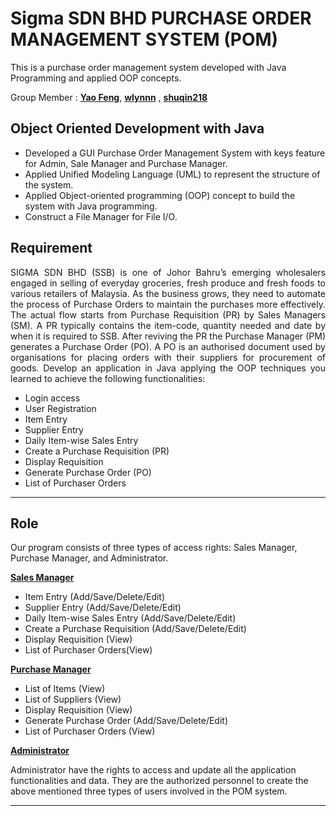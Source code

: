 # Sigma SDN BHD PURCHASE ORDER MANAGEMENT SYSTEM (POM)
This is a purchase order management system developed with Java Programming and applied OOP concepts.

Group Member : <a href="https://github.com/YFShADoW">**Yao Feng**</a>, <a href="https://github.com/wlynnn">**wlynnn**</a> , <a href="https://github.com/shuqin218">**shuqin218**</a> 


## Object Oriented Development with Java
- Developed a GUI Purchase Order Management System with keys feature for Admin, Sale Manager and Purchase Manager.
- Applied Unified Modeling Language (UML) to represent the structure of the system.
- Applied Object-oriented programming (OOP) concept to build the system with Java programming.
- Construct a File Manager for File I/O.


## Requirement
<div style="text-align: justify">
SIGMA SDN BHD (SSB) is one of Johor Bahru’s emerging wholesalers engaged in selling
of everyday groceries, fresh produce and fresh foods to various retailers of Malaysia. As the
business grows, they need to automate the process of Purchase Orders to maintain the
purchases more effectively. The actual flow starts from Purchase Requisition (PR) by Sales
Managers (SM). A PR typically contains the item-code, quantity needed and date by when it
is required to SSB. After reviving the PR the Purchase Manager (PM) generates a Purchase
Order (PO). A PO is an authorised document used by organisations for placing orders with
their suppliers for procurement of goods. Develop an application in Java applying the OOP
techniques you learned to achieve the following functionalities: 
</div>

- Login access
- User Registration
- Item Entry
- Supplier Entry
- Daily Item-wise Sales Entry
- Create a Purchase Requisition (PR)
- Display Requisition
- Generate Purchase Order (PO)
- List of Purchaser Orders

---

## Role
Our program consists of three types of access rights: Sales Manager, Purchase Manager, and Administrator.

<ins>**Sales Manager**</ins>
- Item Entry (Add/Save/Delete/Edit)
- Supplier Entry (Add/Save/Delete/Edit)
- Daily Item-wise Sales Entry (Add/Save/Delete/Edit)
- Create a Purchase Requisition (Add/Save/Delete/Edit)
- Display Requisition (View)
- List of Purchaser Orders(View)

<ins>**Purchase Manager**</ins>

- List of Items (View)
- List of Suppliers (View)
- Display Requisition (View)
- Generate Purchase Order (Add/Save/Delete/Edit)
- List of Purchaser Orders (View)

<ins>**Administrator**</ins>

Administrator have the rights to access and update all the application functionalities and data. They are the authorized personnel to create the above mentioned three types of users involved in the POM system.

---

